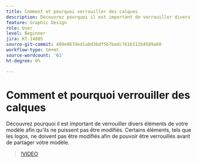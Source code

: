 ```yaml
---
title: Comment et pourquoi verrouiller des calques
description: Découvrez pourquoi il est important de verrouiller divers éléments de votre modèle afin qu’ils ne puissent pas être modifiés
feature: Graphic Design
role: User
level: Beginner
jira: KT-14885
source-git-commit: 409e067ded1abd3bdf5b7bedc7616112b4589a60
workflow-type: tm+mt
source-wordcount: '61'
ht-degree: 0%

---
```


# Comment et pourquoi verrouiller des calques

Découvrez pourquoi il est important de verrouiller divers éléments de votre modèle afin qu’ils ne puissent pas être modifiés. Certains éléments, tels que les logos, ne doivent pas être modifiés afin de pouvoir être verrouillés avant de partager votre modèle.

>[!VIDEO](https://video.tv.adobe.com/v/3427095?quality=12&learn=on&hidetitle=true)
